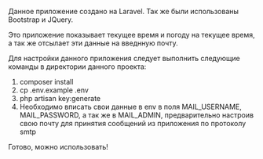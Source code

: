Данное приложение создано на Laravel. Так же были использованы Bootstrap и JQuery.

Это приложение  показывает текущее время и погоду на текущее время, а так же отсылает эти данные на введнную почту.

Для настройки данного приложения следует выполнить следующие команды в директории данного проекта:
1) composer install
2) cp .env.example .env
3) php artisan key:generate
4) Необходимо вписать свои данные в env в поля MAIL_USERNAME, MAIL_PASSWORD, а так же в MAIL_ADMIN, предварительно настроив свою почту для принятия сообщений из приложения по протоколу smtp

Готово, можно использовать!
